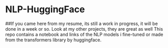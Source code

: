 # NLP-HuggingFace

##If you came here from my resume, its still a work in progress, it will be done in a week or so. Look at my other projects, they are great as well
This repo contains a notebook and links of the NLP models i fine-tuned or made from the transformers library by huggingface.
